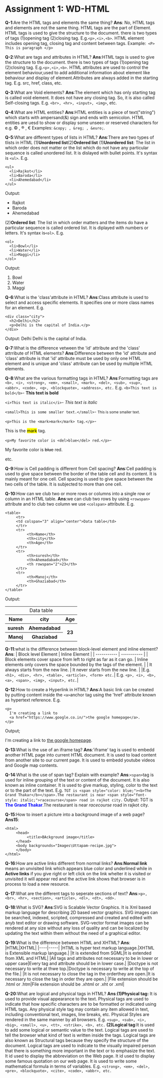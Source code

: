 # Assignment 1: WD-HTML
**Q-1**:Are the HTML tags and elements the same thing?
**Ans**: No, HTML tags and elements are not the same thing.  HTML tags are the part of Element. 
     HTML tags is used to give the structure to the document. there is two types of tags (1)opening tag (2)closing tag. 
     E.g.```<p>,<i>,<b>```.
     HTML element includes opening tag, closing tag and content between tags.
     Example:``` <P> This is paragraph </p>```

**Q-2**:What are tags and attributes in HTML?
**Ans**:HTML tags is used to give the structure to the document. there is two types of tags (1)opening tag (2)closing tag. 
E.g.```<p>,<i>,<b>```.
HTML attributes are used to control the element behaviour,used to add additional information about element like behaviour and display of element.Attributes are always added in the starting tag. 
E.g. src, href, class, etc.

**Q-3**:What are Void elements?
**Ans**:The element which has only starting tag is called void element. It does not have any closing tag. So, it is also called Self-closing tags. E.g. ```<br>, <hr>, <input>, <img>```, etc.

**Q-4**:What are HTML entities?
**Ans**:HTML entities is a piece of text("string") which starts with ampersand(&) sign and ends with semicolon. HTML entities are uesd to show or display some unseen or reserved characters for e.g. &copy; , &reg; , &euro;
Examples: ``` &copy; , &reg; , &euro; ```.

**Q-5**:What are different types of lists in HTML?
**Ans**:There are two types of tlists in HTML (1)**Unordered list**(2)**Ordered list**
(1)**Unordered list**: The list in which order does not matter or the list which do not have any particular sequence is called unordered list. It is dislayed with bullet points. It's syntax is ```<ul>```.
E.g.
```
<ul>
  <li>Rajkot</li>
  <li>Baroda</li>
  <li>Ahemedabad</li>
</ul>
```
Output:
<ul>
  <li>Rajkot</li>
  <li>Baroda</li>
  <li>Ahemedabad</li>
</ul>

(2)**Ordered list**: The list in which order matters and the items do have a particular sequence is called ordered list. It is diplayed with numbers or letters. It's syntax is```<ol>```.
E.g.
```
<ol>
  <li>Bowl</li>
  <li>Water</li>
  <li>Maggi</li>
</ol>
```
Output:
<ol>
  <li>Bowl</li>
  <li>Water</li>
  <li>Maggi</li>
</ol>

**Q-6**:What is the 'class'attribute in HTML?
**Ans**:Class attribute is used to select and access specific elements. It specifies one or more class names for an element.
E.g.
```
<div class="city">
  <h2>Delhi</h2>
  <p>Delhi is the capital of India.</p>
</div>
```
Output:
Delhi
Delhi is the capital of India.

**Q-7**:What is the difference vetween the 'id' attribute and the 'class' attrribute of HTML elements?
**Ans**:Difference between the 'id' attribute and 'class' attribute is that 'id' attribute must be used by only one HTML element and is unique and 'class' attribute can be used by multiple HTML elements.

**Q-8**:What are the various formatting tags in HTML?
**Ans**:Formatting tags are ```<b>, <i>, <strong>, <em>, <small>, <mark>, <del>, <sub>, <sup>, <abbr>, <code>, <q>, <blockquote>, <address>, etc.```
E.g.
```<b>This text is bold</b>```- 
<b>This text is bold</b>

```<i>This text is italic</i>```- 
<i>This text is italic</i>

```<small>This is some smaller text.</small>```- 
<small>This is some smaller text.</small>

```<p>This is the <mark>mark</mark> tag.</p>```- 
<p>This is the <mark>mark</mark> tag.</p>

```<p>My favorite color is <del>blue</del> red.</p>```-
<p>My favorite color is <del>blue</del> red.</p> 
etc.

**Q-9**:How is Cell padding is different from Cell spacing?
**Ans**:Cell padding is used to give space between the border of the table cell and its content. It is mainly meant for one cell.
Cell spacing is used to give space between the two cells of the table. It is subjected to more than one cell.

**Q-10**:How can we club two or more rows or columns into a single row or column in an HTML table.
**Ans**:we can club two rows by using ```<rowspan>``` attribute and to club two column we use ```<colspan>``` attribute.
E.g.
```
<table>
     <tr>
     <td colspan="3" align="center">Data table</td>
     </tr>
     <tr>
          <th>Name</th>
          <th>city</th>
          <th>Age</th>
     </tr>
     <tr>
          <th>suresh</th>
          <th>Ahemadabad</th>
          <th rowspan="2">23</th>
     </tr>
     <tr>
          <th>Manoj</th>
          <th>Ghaziabad</th>
     </tr>
</table>
```


Output:

<table>
     <tr>
     <td colspan="3" align="center">Data table</td>
     </tr>
     <tr>
          <th>Name</th>
          <th>city</th>
          <th>Age</th>
     </tr>
     <tr>
          <th>suresh</th>
          <th>Ahemadabad</th>
          <th rowspan="2">23</th>
     </tr>
     <tr>
          <th>Manoj</th>
          <th>Ghaziabad</th>
     </tr>
</table>

**Q-11**:what is the difference between block-level element and inline element?
**Ans**:
 | Block level Element | Inline Element |
| ----------- | ----------- |
| Block elements cover space from left to right as far as it can go. | Inline elements only covers the space bounded by the tags of the element. |
| It always starts from the new line. | It never starts from the new line. |
|E.g. ```<h1>, <div>, <hr>, <table>, <article>, <form> etc.```| E.g. ```<p>, <i>, <b>, <a>, <span>, <img>, <input>, etc.```|

**Q-12**:How to create a Hyperlink in HTML?
**Ans**:A basic link can be created by putting content inside the ```<a>```anchor tag using the 'href' attribute known as hypertext reference.
E.g. 
```
<p>
  I'm creating a link to
  <a href="https://www.google.co.in/">the google homepage</a>.
</p>
```
Output;
<p>
  I'm creating a link to
  <a href="https://www.google.co.in/">the google homepage</a>.
</p>

**Q-13**:What is the use of an iframe tag?
**Ans**:'iframe' tag is used to embedd another HTML page into current HTML document. It is used to load content from another site to our current page. It is used to embedd youtube videos and Google map contents.

**Q-14**:What is the use of span tag? Explain with example?
**Ans**:```<span>```tag is used for inline grouping of the text or content of the document. It is also known as inline container. It is used to give markup, styling, color to the text or to the part of the text.
E.g.
```TGT is <span style="color: blue;"><b>The Grand Thakar</b></span>.The restaurant is near <span style="font-style: italic;">racecourse</span> road in rajkot city.```
Output:
TGT is <span style="color: blue;"><b>The Grand Thakar</b></span>.The restaurant is near <span style="font-style: italic;">racecourse</span> road in rajkot city. 

**Q-15**:How to insert a picture into a background image of a web page?
**Ans15**:
```
<html>
     <head>
          <title>BAckground image</title>
     </head>
     <body backgrounds="Images\Uttapam-recipe.jpg">
     </body>
</html>
```
**Q-16**:How are active links different from normal links?
**Ans**:**Normal link** means an unvisited link which appears blue color and underlined while in **Active links** if you give right or left click on the link whelter it is visited or unvisited it will appear red and the active link shows that browser is in process to load a new resource.

**Q-17**:What are the different tags to seperate sections of text?
**Ans**:```<p>, <br>, <hr>, <section>, <article>, <dl>, <dt>, <dd>.```

**Q-18**:What is SVG?
**Ans**:SVG is Scalable Vector Graphics. It is Xml based markup language for describing 2D based vector graphics.
SVG images can be searched, indexed, scripted, compressed and created and edited with anyb text editor or drawing software.
SVG-vector format images can be rendered at any size without any loss of quality and can be localized by updating the text within them without the need of a graphical editor.

**Q-19**:What is the difference between HTML and XHTML?
**Ans**:
|HTML|XHTML|
|----|-----|
|HTML is hyper text markup language.|XHTML is Extensible markup language.|
|It is extended from SGML|It is extended from XML and HTML|
|All tags and attributes not necessary to be in lower or upper case|Every tag and attribute should be in lower case.|
|Doctype is not necessary to write at thwe top.|Doctype is necessary to write at the top of the file.|
|It is not necessary to close the tag in the orderthey are open.|It is necessary to close the tag in order they are open.|
|File extension should be .html or .htm|File extension should be .xhtml or .xht or .xml|

**Q-20**:What are logical and physical tags in HTML?
**Ans**:**(1)Physical tag:** It is used to provide visual appearance to the text.
Physical tags are used to indicate that how specific characters are to be formatted or indicated using HTML tags. 
Any physical style tag may contain any item allowed in text, including conventional text, images, line breaks, etc.
Physical Styles are rendered in the same manner by all browsers.
E.g. ```<sup>, <sub>, <i>, <big>, <small>, <u>, <tt>, <strike>, <b>, etc.``` 
**(2)Logical tag**:It is used to add some logical or semantic value to the text.
Logical tags are used to tell the browser what kind of text is written inside the tags. 
Logical tags are also known as Structural tags because they specify the structure of the document. 
Logical tags are used to indicate to the visually impaired person that there is something more important in the text or to emphasize the text.
It id used to display the abbreviation on the Web page.
It id used to display some famous quotation on our web page.
It is used to write some mathematical formula in terms of variables.
E.g. ```<strong>, <em>, <del>, <pre>, <blockquote>, <cite>, <code>, <abbr>, etc.```

































